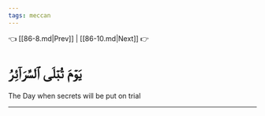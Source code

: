 ```yaml
---
tags: meccan
---
```


👈 [[86-8.md|Prev]] | [[86-10.md|Next]] 👉

# يَوۡمَ تُبۡلَى ٱلسَّرَآئِرُ

The Day when secrets will be put on trial

---

